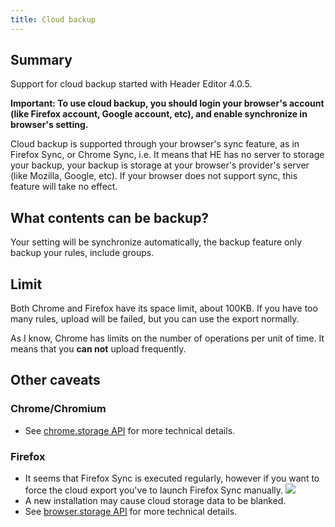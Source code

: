 ```yaml
---
title: Cloud backup
---
```


## Summary

Support for cloud backup started with Header Editor 4.0.5.

**Important: To use cloud backup, you should login your browser's account (like Firefox account, Google account, etc), and enable synchronize in browser's setting.**

Cloud backup is supported through your browser's sync feature, as in Firefox Sync, or Chrome Sync, i.e. It means that HE has no server to storage your backup, your backup is storage at your browser's provider's server (like Mozilla, Google, etc). If your browser does not support sync, this feature will take no effect.

## What contents can be backup?

Your setting will be synchronize automatically, the backup feature only backup your rules, include groups.

## Limit

Both Chrome and Firefox have its space limit, about 100KB. If you have too many rules, upload will be failed, but you can use the export normally.

As I know, Chrome has limits on the number of operations per unit of time. It means that you **can not** upload frequently.

## Other caveats

### Chrome/Chromium

* See [chrome.storage API](https://developer.chrome.com/extensions/storage#property-sync) for more technical details.

### Firefox

* It seems that Firefox Sync is executed regularly, however if you want to force the cloud export you've to launch Firefox Sync manually.
![](https://user-images.githubusercontent.com/886325/41821498-e081fe7e-77e1-11e8-81de-03a09d826cb9.png)
* A new installation may cause cloud storage data to be blanked.
* See [browser.storage API](https://developer.mozilla.org/en-US/docs/Mozilla/Add-ons/WebExtensions/API/storage) for more technical details.
